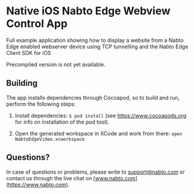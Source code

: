 # Native iOS Nabto Edge Webview Control App

Full example application showing how to display a website from a Nabto Edge enabled webserver device using TCP tunnelling and the Nabto Edge Client SDK for iOS

Precompiled version is not yet available.

## Building

The app installs dependencies through Cocoapod, so to build and run, perform the following steps:

1. Install dependencies: `$ pod install` (see https://www.cocoapods.org for info on installation of the pod tool).

2. Open the generated workspace in XCode and work from there: `open NabtoEdgeVideo.xcworkspace`

## Questions?

In case of questions or problems, please write to support@nabto.com or contact us through the live chat on [www.nabto.com](https://www.nabto.com).

